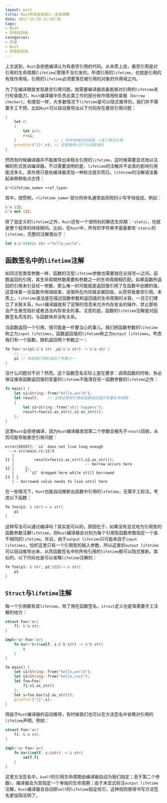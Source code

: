 ```yaml
---
layout: post
title: Rust所有权系统2——生命周期
date: 2017-12-29 11:29:30
tags:
- Rust
- 所有权系统
categories:
- 风语
- Rust
- 所有权系统
---
```


上文说到，`Rust`会拒绝编译认为有悬空引用的代码。从本质上说，悬空引用是对引用的生命周期(`lifetime`)管理不当引发的。所谓引用的`lifetime`，也就是引用的有效作用域，引用的`lifetime`必须要落在被引用的对象的作用域之内。

为了在编译期就发现悬空引用问题，就需要编译器具备能够对引用的`lifetime`进行检查能力，`Rust`编译器中负责此类工作的部分称作借用检查器（`borrow checker`）。和类型一样，大多数情况下`lifetime`是可以隐式推导的，我们并不需要手工干预，比如`Rust`可以自动推导出以下代码存在悬空引用问题：
```rust
{
    let r;
    {
        let i=5;
        r=&i;
    }                 // i 的作用域已经结束，r成了悬空引用
    println!("{}",r); // 妄图使用r这个引用是错的
}
```
然而有时候编译器并不能推导出来相关引用的`lifetime`，这时候需要显式地以注解的形式告诉编译器。不过需要说明的是，`lifetime`的注解并不会真的影响引用能活多久，其作用只是给编译器添加一种标注提示而已。`lifetime`的注解语法看起来稍稍有点古怪：
<!-- more -->
```
&'<lifetime_name> <ref_type>
```
其中，按惯例，`<lifetime_name>` 部分的命名通常由简短的小写字母组成，例如：
```rust
&'a i32;
&'a mut i32;
```
除了自定义的`lifetime`之外，`Rust`还有一个很特别的静态生存期：`'static`，也就是整个程序的持续期间。比如，在`Rust`中，所有的字符串字面量都有`'static`的`lifetime`，完整的注解类似于：
```rust
let s:&'static str ="hello,world";
```

## 函数签名中的`lifetime`注解

如同泛型类型参数一样，函数的泛型`lifetime`参数也需要放在尖括号`<>`之间。函数返回的引用，其生命周期参数需要和参数之一的生命周期相匹配。如果函数所返回的引用未引自任一参数，那么唯一的可能就是返回值引用了在函数中创建的值，这意味着一旦函数作用域结束，该值所在内存就会被回收，从而导致悬空引用。本质上，`lifetime`语法是在描述函数参数和返回值的生命周期的关联，一旦它们建立了关联关系，`Rust`编译器就有了足够的信息来允许内存安全的操作、禁止那些会产生悬空指针或者违法内存安全的事。注意的是，函数的`lifetime`注解是对函数签名而言的，与函数体并没有关系。

当函数返回一个引用，很可能是一件要当心的事儿。我们把函数参数的`lifetime`称之为`input lifetimes`，函数返回值的`lifetime`称之为`output lifetimes`。考虑我们有一个函数，随机返回两个参数之一：
```rust
fn foo<'a>(p1:&'a str ,p2:&'a str) -> &'a str {
    // ...
    p1 // 假装我们随机返回了参数之一
}
```
没什么问题对不对？然而，这个函数签名实际上是在要求：调用函数的时候，务必保证接收函数返回值的变量的`lifetime`不能落在任一函数参数的`lifetime`之外：
```rust
fn main() {
    let s1=String::from("hello,world");
    let result;    // 注意这里用于接收函数返回值的变量生命周期
    {
        let s2=String::from("shit happens");
        result=foo(s1.as_str(),s2.as_str());
    };
}
```
这里`Rust`会拒绝编译，因为`Rust`编译器发现第二个参数会被先于`result`回收，从而可能导致悬空引用问题：
```
error[E0597]: `s2` does not live long enough
  --> src\main.rs:12:5
   |
11 |         result=foo(s1.as_str(),s2.as_str());
   |                                -- borrow occurs here
12 |     };
   |     ^ `s2` dropped here while still borrowed
13 | }
   | - borrowed value needs to live until here
```

在一些情况下，`Rust`也能自动推断出函数中引用的`lifetime`，无需手工标注。考虑以下函数：
```rust
fn foo(p1: & str)-> & str{
    p1
}
```
这种写法可以通过编译吗？其实是可以的。原因在于，如果没有显式地为引用型的函数参数注解`lifetime`，则`Rust`编译器会分别为每个引用型函数参数指定一个各不相同的`lifetime`。并且，由于`output lifetime`只可能来自于`input lifetimes`，恰好这里只有一个引用型的输入参数，所以这里的`output lifetime`可以自动推导出来，从而函数签名中的所有引用的`lifetime`都可以隐式推断。类似的，以下代码也是可以省略`lifetime`注解的：
```rust
fn foo(p1: & str, p2:i32)-> & str{
    p1
}
```

## `Struct`与`lifetime`注解

每一个引用都有其`lifetime`，除了用在函数签名，`struct`定义也是常需要手工注解的地方：
```rust
struct Foo<'a>{
    f1: &'a str,
}

impl<'a> Foo<'a>{
    fn bar<'b>(&self, s:&'b str) -> &'b str{
        s
    }
}

fn main() {
    let s1=String::from("hello,world");
    let s2=String::from("hello,rust");
    let foo=Foo{
        f1:s1.as_str()
    };
    let s=foo.bar(s2.as_str());
    println!("{}",s);
}
```
得益于`Rust`编译器的自动推导，有时候我们也可以在方法签名中省略对引用的`lifetime`声明，例如：
```rust
struct Foo<'a>{
    f1: &'a str,
}

impl<'a> Foo<'a>{
    fn bar(&self, s:&str) -> & str{
        self.f1
    }
}
```
这里方法签名中，`&self`的引用生命周期由编译器自动为我们指定；至于第二个参数`s`，编译器会为其指定一个单独的生命周期；由于未显式标注`output lifetime`注解，`Rust`编译器会自动把`self`的`lifetime`指定给它。这种规则使得书写方法签名更加简洁明了。

